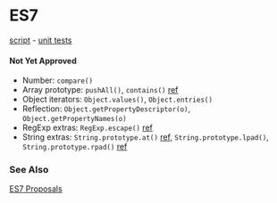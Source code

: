 # ES7

[script](es7.js) -
[unit tests](http://inexorabletash.github.io/polyfill/tests/es7.html)

#### Not Yet Approved
* Number: `compare()`
* Array prototype: `pushAll()`, `contains()` [ref](https://mail.mozilla.org/pipermail/es-discuss/2011-December/019099.html)
* Object iterators: `Object.values()`, `Object.entries()`
* Reflection: `Object.getPropertyDescriptor(o)`, `Object.getPropertyNames(o)`
* RegExp extras: `RegExp.escape()` [ref](http://esdiscuss.org/topic/regexp-escape)
* String extras: `String.prototype.at()` [ref](http://wiki.ecmascript.org/doku.php?id=strawman:string_at), 
  `String.prototype.lpad()`, `String.prototype.rpad()` [ref](http://wiki.ecmascript.org/doku.php?id=strawman:string_padding)



### See Also

[ES7 Proposals](experimental/README.md)

